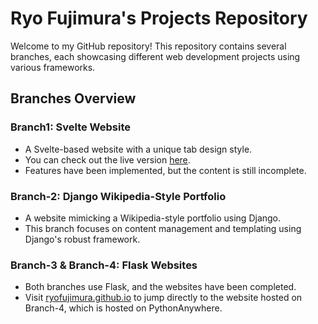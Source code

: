 # Ryo Fujimura's Projects Repository

Welcome to my GitHub repository! This repository contains several branches, each showcasing different web development projects using various frameworks.

## Branches Overview

### Branch1: Svelte Website
- A Svelte-based website with a unique tab design style.
- You can check out the live version [here](https://ryofuj.netlify.app/).
- Features have been implemented, but the content is still incomplete.

### Branch-2: Django Wikipedia-Style Portfolio
- A website mimicking a Wikipedia-style portfolio using Django.
- This branch focuses on content management and templating using Django's robust framework.

### Branch-3 & Branch-4: Flask Websites
- Both branches use Flask, and the websites have been completed.
- Visit [ryofujimura.github.io](https://ryofujimura.github.io/) to jump directly to the website hosted on Branch-4, which is hosted on PythonAnywhere.
